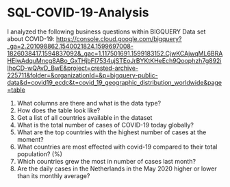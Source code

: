 # SQL-COVID-19-Analysis
I analyzed the following business questions within BIGQUERY Data set about COVID-19: https://console.cloud.google.com/bigquery?_ga=2.201098862.1540021824.1599697008-1826038417.1594837092&_gac=1.117501691.1599183152.CjwKCAjwqML6BRAHEiwAdquMncg8ABo_GxTHjbFI7534ujSTEoJrBYKtKHeEch9Qoophzh7g892iIhoCD-wQAvD_BwE&project=crested-archive-225711&folder=&organizationId=&p=bigquery-public-data&d=covid19_ecdc&t=covid_19_geographic_distribution_worldwide&page=table

  1. What columns are there and what is the data type? 
  2. How does the table look like? 
  3. Get a list of all countries available in the dataset
  4. What is the total number of cases of COVID-19 today globally?  
  5. What are the top countries with the highest number of cases at the moment? 
  6. What countries are most effected with covid-19 compared to their total population?  (%)
  7. Which countries grew the most in number of cases last month? 
  8. Are the daily cases in the Netherlands in the May 2020 higher or lower than its monthly average? 
